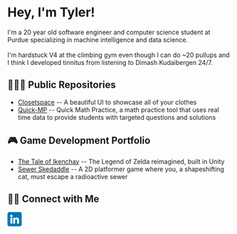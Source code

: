<h1>Hey, I'm Tyler!</h1>

<p>I'm a 20 year old software engineer and computer science student at Purdue specializing in machine intelligence and data science.
  <br>   </br>
  I'm hardstuck V4 at the climbing gym even though I can do ~20 pullups and I think I developed tinnitus from listening to Dimash Kudaibergen 24/7.
</p>

<h2>🧑🏻‍💻 Public Repositories</h2>
<ul>
  <li>
    <a href="https://github.com/tler-liu/Closetspace">Closetspace</a>
    -- A beautiful UI to showcase all of your clothes
  </li>
  <li>
    <a href="https://github.com/tler-liu/Quick-MP">Quick-MP</a>
    -- Quick Math Practice, a math practice tool that uses real time data to provide students with targeted questions and solutions
  </li>
</ul>

<h2>🎮 Game Development Portfolio</h2>
<ul>
  <li>
    <a href="https://tylerliu.itch.io/the-tale-of-ikenchay">The Tale of Ikenchay</a>
    -- The Legend of Zelda reimagined, built in Unity
  </li>
  <li>
    <a href="https://tylerliu.itch.io/sewer-skedaddle">Sewer Skedaddle</a>
    -- A 2D platformer game where you, a shapeshifting cat, must escape a radioactive sewer
  </li>
</ul>

<h2>🤝🏻 Connect with Me</h2>

[<img src="./linkedin.png" width="32px" />](https://linkedin.com/in/tylerliu04)





